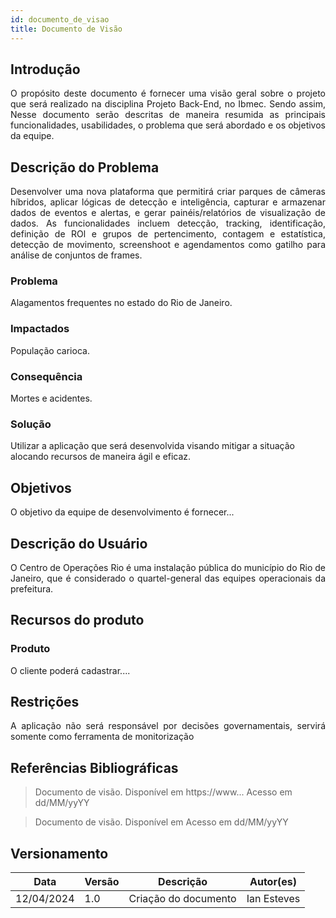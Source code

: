 ```yaml
---
id: documento_de_visao
title: Documento de Visão
---
```

## Introdução

<p align = "justify">
O propósito deste documento é fornecer uma visão geral sobre o projeto que será realizado na disciplina Projeto Back-End, no Ibmec. Sendo assim, Nesse documento serão descritas de maneira resumida as principais funcionalidades, usabilidades, o problema que será abordado e os objetivos da equipe.
</p>

## Descrição do Problema 

<p align = "justify">
Desenvolver uma nova plataforma que permitirá criar parques de câmeras híbridos, aplicar lógicas de detecção e inteligência, capturar e armazenar dados de eventos e alertas, e gerar painéis/relatórios de visualização de dados. As funcionalidades incluem detecção, tracking, identificação, definição de ROl e grupos de pertencimento, contagem e estatística, detecção de movimento, screenshoot e agendamentos como gatilho para análise de conjuntos de frames.
</p>

### Problema

Alagamentos frequentes no estado do Rio de Janeiro.

### Impactados

População carioca.

### Consequência

Mortes e acidentes.

### Solução

Utilizar a aplicação que será desenvolvida visando mitigar a situação alocando recursos de maneira ágil e eficaz.

## Objetivos

<p align = "justify">
O objetivo da equipe de desenvolvimento é fornecer...
</p>

## Descrição do Usuário 

<p align = "justify">
O Centro de Operações Rio é uma instalação pública do município do Rio de Janeiro, que é considerado o quartel-general das equipes operacionais da prefeitura.
</p>

## Recursos do produto

### Produto

<p align = "justify">
O cliente poderá cadastrar....
</p>

## Restrições

<p align = "justify">
A aplicação não será responsável por decisões governamentais, servirá somente como ferramenta de monitorização
</p>

## Referências Bibliográficas

> Documento de visão. Disponível em https://www... Acesso em dd/MM/yyYY

> Documento de visão. Disponível em  Acesso em dd/MM/yyYY

## Versionamento
| Data | Versão | Descrição | Autor(es) |
| -- | -- | -- | -- |
| 12/04/2024 | 1.0 | Criação do documento | Ian Esteves | 
